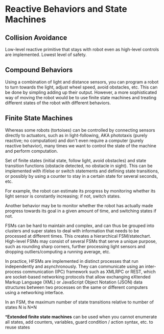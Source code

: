 # Reactive Behaviors and State Machines

## Collision Avoidance

Low-level reactive primitive that stays with robot even as high-level controls are implemented. Lowest level of safety.

## Compound Behaviors

Using a combination of light and distance sensors, you can program a robot to turn towards the light, adjust wheel speed, avoid obstacles, etc. This can be done by simpling adding up their output. However, a more sophisticated way of moving the robot would be to use finite state machines and treating different states of the robot with different behaviors.

## Finite State Machines

Whereas some robots (tortoises) can be controlled by connecting sensors directly to actuators, such as in light-following, AKA phototaxis (purely reactive; no computation) and don't even require a computer (purely reactive behavior), many times we want to control the state of the machine and perform computation.

Set of finite states (initial state, follow light, avoid obstacles) and state transition functions (obstacle detected, no obstacle in sight). This can be implemented with if/else or switch statements and defining state transitions, or possibly by using a counter to stay in a certain state for several seconds, etc.

For example, the robot can estimate its progress by monitoring whether its light sensor is constantly increasing; if not, switch states.

Another behavior may be to monitor whether the robot has actually made progress towards its goal in a given amount of time, and switching states if not.

FSMs can be hard to maintain and complex, and can thus be grouped into clusters and super states to deal with information that needs to be processed at different times. This creates a hierarchical FSM/statechart. High-level FSMs may consist of several FSMs that serve a unique purpose, such as rounding sharp corners, further processing light sensors and dropping outliers/computing a running average, etc.

In practice, HFSMs are implemented in distinct processes that run independently and asynchronously. They can communicate using an inter-process communication (IPC) framework such as XMLRPC or REST, which are socket-based networking protocols that allow exchanging eXtended Markup Language (XML) or JavaScript Object Notation (JSON) data structures between two processes on the same or different computers using a networking interface. 

In an FSM, the maximum number of state transitions relative to number of states N is N*N

***Extended finite state machines** can be used when you cannot enumerate all states, add counters, variables, guard condition / action syntax, etc. to reuse states